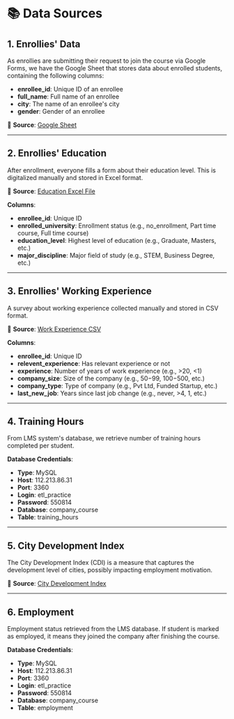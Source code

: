 # 📚 Data Sources

## 1. Enrollies' Data

As enrollies are submitting their request to join the course via Google Forms, we have the Google Sheet that stores data about enrolled students, containing the following columns:

- **enrollee_id**: Unique ID of an enrollee  
- **full_name**: Full name of an enrollee  
- **city**: The name of an enrollee's city  
- **gender**: Gender of an enrollee  

🔗 **Source**: [Google Sheet](https://docs.google.com/spreadsheets/d/1VCkHwBjJGRJ21asd9pxW4_0z2PWuKhbLR3gUHm-p4GI/edit?usp=sharing)

---

## 2. Enrollies' Education

After enrollment, everyone fills a form about their education level. This is digitalized manually and stored in Excel format.

🔗 **Source**: [Education Excel File](https://assets.swisscoding.edu.vn/company_course/enrollies_education.xlsx)

**Columns**:

- **enrollee_id**: Unique ID  
- **enrolled_university**: Enrollment status (e.g., no_enrollment, Part time course, Full time course)  
- **education_level**: Highest level of education (e.g., Graduate, Masters, etc.)  
- **major_discipline**: Major field of study (e.g., STEM, Business Degree, etc.)  

---

## 3. Enrollies' Working Experience

A survey about working experience collected manually and stored in CSV format.

🔗 **Source**: [Work Experience CSV](https://assets.swisscoding.edu.vn/company_course/work_experience.csv)

**Columns**:

- **enrollee_id**: Unique ID  
- **relevent_experience**: Has relevant experience or not  
- **experience**: Number of years of work experience (e.g., >20, <1)  
- **company_size**: Size of the company (e.g., 50−99, 100−500, etc.)  
- **company_type**: Type of company (e.g., Pvt Ltd, Funded Startup, etc.)  
- **last_new_job**: Years since last job change (e.g., never, >4, 1, etc.)  

---

## 4. Training Hours

From LMS system's database, we retrieve number of training hours completed per student.

**Database Credentials**:

- **Type**: MySQL  
- **Host**: 112.213.86.31  
- **Port**: 3360  
- **Login**: etl_practice  
- **Password**: 550814  
- **Database**: company_course  
- **Table**: training_hours  

---

## 5. City Development Index

The City Development Index (CDI) is a measure that captures the development level of cities, possibly impacting employment motivation.

🔗 **Source**: [City Development Index](https://sca-programming-school.github.io/city_development_index/index.html)

---

## 6. Employment

Employment status retrieved from the LMS database. If student is marked as employed, it means they joined the company after finishing the course.

**Database Credentials**:

- **Type**: MySQL  
- **Host**: 112.213.86.31  
- **Port**: 3360  
- **Login**: etl_practice  
- **Password**: 550814  
- **Database**: company_course  
- **Table**: employment